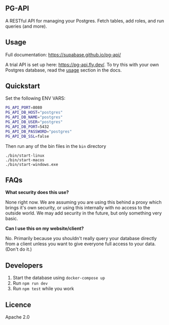 ## PG-API

A RESTful API for managing your Postgres. Fetch tables, add roles, and run queries (and more).

## Usage

Full documentation: https://supabase.github.io/pg-api/

A trial API is set up here: https://pg-api.fly.dev/. To try this with your own Postgres database, read the [usage](https://supabase.github.io/pg-api/#usage) section in the docs.

## Quickstart

Set the following ENV VARS:

```bash
PG_API_PORT=8080
PG_API_DB_HOST="postgres"
PG_API_DB_NAME="postgres"
PG_API_DB_USER="postgres"
PG_API_DB_PORT=5432
PG_API_DB_PASSWORD="postgres"
PG_API_DB_SSL=false
```

Then run any of the bin files in the `bin` directory

```
./bin/start-linux
./bin/start-macos
./bin/start-windows.exe
```


## FAQs

**What security does this use?**

None right now. We are assuming you are using this behind a proxy which brings it's own security, or using this internally with no access to the outside world. We may add security in the future, but only something very basic.  

**Can I use this on my website/client?**

No. Primarily because you shouldn't really query your database directly from a client unless you want to give everyone full access to your data. (Don't do it.) 

## Developers

1. Start the database using `docker-compose up`
2. Run `npm run dev`
3. Run `npm test` while you work

## Licence

Apache 2.0